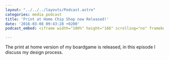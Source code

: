 ```yaml
---
layout: "../../../layouts/Podcast.astro"
categories: media podcast
title: 'Print at Home Chip Shop now Released!'
date: '2016-03-08 09:43:28 +0200'
podcast_embed: <iframe width="100%" height="166" scrolling="no" frameborder="no" src="https://w.soundcloud.com/player/?url=https%3A//api.soundcloud.com/tracks/289758236&amp;color=ff5500&amp;auto_play=false&amp;hide_related=false&amp;show_comments=true&amp;show_user=true&amp;show_reposts=false"></iframe>

---
```


The print at home version of my boardgame is released, in this episode I discuss my design process.
